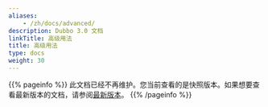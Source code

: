 ```yaml
---
aliases:
    - /zh/docs/advanced/
description: Dubbo 3.0 文档
linkTitle: 高级用法
title: 高级用法
type: docs
weight: 30
---
```




{{% pageinfo %}} 此文档已经不再维护。您当前查看的是快照版本。如果想要查看最新版本的文档，请参阅[最新版本](/zh-cn/overview/mannual/java-sdk/advanced-features-and-usage/)。
{{% /pageinfo %}}
